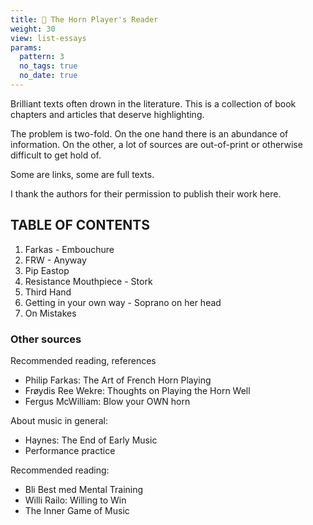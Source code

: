 ```yaml
---
title: 📖 The Horn Player's Reader
weight: 30
view: list-essays
params:
  pattern: 3
  no_tags: true
  no_date: true
---
```

Brilliant texts often drown in the literature. This is a collection of book chapters and articles that deserve highlighting.

The problem is two-fold. On the one hand there is an abundance of information. On the other, a lot of sources are out-of-print or otherwise difficult to get hold of.

Some are links, some are full texts.

I thank the authors for their permission to publish their work here.

## TABLE OF CONTENTS

1. Farkas - Embouchure
2. FRW - Anyway
3. Pip Eastop
4. Resistance Mouthpiece - Stork
5. Third Hand
6. Getting in your own way - Soprano on her head
7. On Mistakes


### Other sources

Recommended reading, references

- Philip Farkas: The Art of French Horn Playing
- Frøydis Ree Wekre: Thoughts on Playing the Horn Well
- Fergus McWilliam: Blow your OWN horn


About music in general:

- Haynes: The End of Early Music
- Performance practice


Recommended reading:

- Bli Best med Mental Training
- Willi Railo: Willing to Win
- The Inner Game of Music
